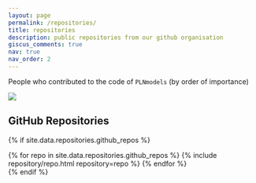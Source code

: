 ```yaml
---
layout: page
permalink: /repositories/
title: repositories
description: public repositories from our github organisation
giscus_comments: true
nav: true
nav_order: 2
---
```


People who contributed to the code of `PLNmodels` (by order of importance)

<a href="https://github.com/pln-team/PLNmodels/graphs/contributors">
  <img src="https://contrib.rocks/image?repo=pln-team/PLNmodels" />
</a>

## GitHub Repositories

{% if site.data.repositories.github_repos %}
<div class="repositories d-flex flex-wrap flex-md-row flex-column justify-content-between align-items-center">
  {% for repo in site.data.repositories.github_repos %}
    {% include repository/repo.html repository=repo %}
  {% endfor %}
</div>
{% endif %}
